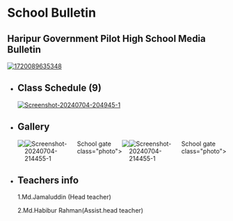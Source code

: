 <h1>School Bulletin</h1> 
<!DOCTYPE html>
<html>
<body>
 <h2>Haripur Government Pilot High School Media Bulletin </h1>
      <a href="https://ibb.co/YbfcJ1r"><img src="https://i.ibb.co/3kSpVjJ/1720089635348.jpg" alt="1720089635348" border="0"></a> 
<ul>
        <li>
            <h2>Class Schedule (9) </h2>
       <a href="https://ibb.co/mFVs5V6"><img src="https://i.ibb.co/rfRP2R4/Screenshot-20240704-204945-1.png" alt="Screenshot-20240704-204945-1" border="0"></a>
        </li>
        <li>
          <h2>Gallery</h2>
 <x>           
<style>
  .container {
    display: flex;
  }
  .photo {
    width: 50%;
  }
</style>
<body>
<div class="container">
  <img src= "https://ibb.co/6XXxNKK"><img src="https://i.ibb.co/bbbZ744/Screenshot-20240704-214455-1.png" alt="Screenshot-20240704-214455-1" border="0"> School gate </a> class="photo">
  <img src= "https://ibb.co/6XXxNKK"><img src="https://i.ibb.co/bbbZ744/Screenshot-20240704-214455-1.png" alt="Screenshot-20240704-214455-1" border="0"> School gate </a> class="photo">
</div>
</body>
</x>
 </li>
        <li>
 <h2> Teachers info </h2>
            <p> 1.Md.Jamaluddin (Head teacher)

2.Md.Habibur Rahman(Assist.head teacher) </p>
        </li>
    </ul>
</body>
</html>
